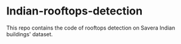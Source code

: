 # Indian-rooftops-detection

This repo contains the code of rooftops detection on Savera Indian buildings' dataset.
